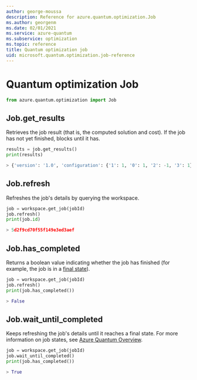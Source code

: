 ```yaml
---
author: george-moussa
description: Reference for azure.quantum.optimization.Job
ms.author: georgenm
ms.date: 02/01/2021
ms.service: azure-quantum
ms.subservice: optimization
ms.topic: reference
title: Quantum optimization job
uid: microsoft.quantum.optimization.job-reference
---
```


# Quantum optimization Job

```py
from azure.quantum.optimization import Job
```

## Job.get_results

Retrieves the job result (that is, the computed solution and cost). If the job has not
yet finished, blocks until it has.

```py
results = job.get_results()
print(results)

> {'version': '1.0', 'configuration': {'1': 1, '0': 1, '2': -1, '3': 1}, 'cost': -23.0}
```

## Job.refresh

Refreshes the job's details by querying the workspace.

```py
job = workspace.get_job(jobId)
job.refresh()
print(job.id)

> 5d2f9cd70f55f149e3ed3aef
```

## Job.has_completed

Returns a boolean value indicating whether the job has finished (for example, the job is in a
[final state](xref:microsoft.quantum.azure-quantum-overview#Job-Lifecycle)).

```py
job = workspace.get_job(jobId)
job.refresh()
print(job.has_completed())

> False
```

## Job.wait_until_completed

Keeps refreshing the job's details until it reaches a final state. For more information on job states, see [Azure Quantum Overview](xref:microsoft.quantum.azure-quantum-overview).

```py
job = workspace.get_job(jobId)
job.wait_until_completed()
print(job.has_completed())

> True
```